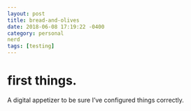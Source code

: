 ```yaml
---
layout: post
title: bread-and-olives
date: 2018-06-08 17:19:22 -0400
category: personal
nerd
tags: [testing]
---
```


# first things.

A digital appetizer to be sure I’ve configured things correctly.

